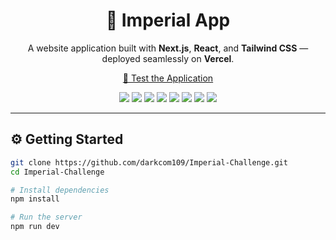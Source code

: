 <h1 align="center">🚀 Imperial App</h1>

<p align="center">
  A website application built with <strong>Next.js</strong>, <strong>React</strong>, and <strong>Tailwind CSS</strong> — deployed seamlessly on <strong>Vercel</strong>.
</p>

<p align="center">
  <a href="https://advanced-expense-tracker-imperial-2.vercel.app/">🚀 Test the Application</a>
</p>

<p align="center">
  <img src="https://img.shields.io/badge/-HTML5-E34F26?style=for-the-badge&logo=html5&logoColor=white" />
  <img src="https://img.shields.io/badge/-CSS3-1572B6?style=for-the-badge&logo=css3&logoColor=white" />
  <img src="https://img.shields.io/badge/-JavaScript-F7DF1E?style=for-the-badge&logo=javascript&logoColor=black" />
  <img src="https://img.shields.io/badge/-TypeScript-blue?style=for-the-badge&logo=typescript&logoColor=black" />
  <img src="https://img.shields.io/badge/-React-61DAFB?style=for-the-badge&logo=react&logoColor=white" />
  <img src="https://img.shields.io/badge/-Next.js-000000?style=for-the-badge&logo=nextdotjs&logoColor=white" />
  <img src="https://img.shields.io/badge/-Tailwind_CSS-38B2AC?style=for-the-badge&logo=tailwind-css&logoColor=white" />
  <img src="https://img.shields.io/badge/-Vercel-000000?style=for-the-badge&logo=vercel&logoColor=white" />
</p>

---

## ⚙️ Getting Started

```bash
git clone https://github.com/darkcom109/Imperial-Challenge.git
cd Imperial-Challenge

# Install dependencies
npm install

# Run the server
npm run dev
```







